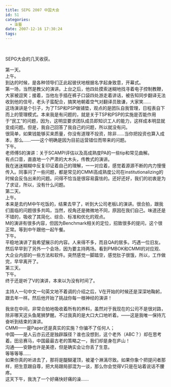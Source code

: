 ```yaml
---
title: SEPG 2007 中国大会
id: 51
categories:
  - 柒藝
date: 2007-12-16 17:30:24
tags:
---
```


<div class="post-body">

&nbsp;

SEPG大会的几天收获。

<div>第一天。</div>
<div>
上午。</div>
<div>
到达的时候，是各种领导们正此起彼伏地根据名字起身致意，开幕式。

</div>
<div>第一场，当然是教父的演讲。上台之后，他四处摸索迷糊地找寻着电子控制教鞭，大家被逗笑；接着，当他左手插在裤子口袋四处游走着讲话，被告知同步翻译无法收到他的信号，老头子蛮配合，搞笑地朝着空气对翻译员致谦，大家笑&hellip;&hellip;

</div>
<div>这场演讲是个引子，为了TSP和PSP做铺垫，观点的是团队自我管理，日程表自下而上的管理模式。本来我是有问题的，就是关于TSP和PSP的实施是否能作用于&ldquo;民工&rdquo;的问题，因为，这明显要求团队成员即知识工人的能力，这样成本明显就变成问题。但是，我自己回答了我自己的问题，所以就没有问。

</div>
<div>很简单，如果钱能够买来质量，你没有道理不投资，除非&hellip;&hellip;当你把投资也算入成本，那么&hellip;&hellip;&mdash;&mdash;这个明确是因为目前运营错位而带来的问题。

</div>
<div>下午。</div>
<div>
老师傅S的演讲：关于SCAMPI评估以及高成熟度PA的一些tip和常见曲解。</div>
<div>
有点口音，直直地一个严肃的大木头，传教式的演讲。</div>
<div>
我在迷迷糊糊中反复印证着自己的理解，一一对应着，感觉着源源不断的内力慢慢传入。同事问了一些问题，都是常见的CMMI高成熟度公司在institutionalizing的时候会反刍出来的问题。问得不恰当是很容易露怯的。还好还好，我们的初衷是为了求证，所以，没有什么问题。

</div>
<div>第二天。</div>
<div>
上午。</div>
<div>
本来是去约M中午吃饭的，结果去早了，听到大公司老板L的演讲。很合拍，跟我们面临的问题很多共鸣，当然，视角还是微微地不同，原因在我们自己。味道还是不错的，吸收了其简化、综合、标准和优化的观点。

</div>
<div>M的演讲有很多内容，但因为Benchmark相关的定位，招致很多的提问，这个很正常。等到中午跟他一起午餐。

</div>
<div>下午。

</div>
<div>平稳地演讲了我希望展示的内容。人来得不多，而且QA的居多。巧遇一位旧友。

</div>
<div>然后早早到了另外一个会场，因为要主持两场。看到PMBOK和CMMI的对应观、大企业内部的一些方法和软件。突然感觉一脚踏空，感觉肚子很饿，所以，工作做完，早早离开了。

</div>
<div>第三天。</div>
<div>
下午。</div>
<div>
终于还是听了V的演讲，本来以为没有时间了。

主持人一句中文一句英文地不着调的介绍之后，V在开始的时候还是深深地鞠躬，跟去年一样。然后他开始了挑战你每一根神经的演讲！

</div>
<div>我坐在中间，非常合拍地吸收着所有的养料，虽然对于我现在的公司不是很对路，除非哪天这头鱼尾狮梦醒。不过我真的是大口大口地听着。&mdash;&mdash;这是我唯一保持亢奋听到结束的演讲。</div>
<div>
CMMI&mdash;&mdash;是Paper还是真实的实施？你骗不了任何人；</div>
<div>中国&mdash;&mdash;是人云亦云还是独辟蹊径？谁也没想到，这个老外（ABC？）却在思考着。田忌赛马，中国最最古老的策略之一，我们却是身在庐山！</div>
<div>沟通&mdash;&mdash;安静也许是美德，但是确实会让你丢了生意。</div>
<div>等等等等&hellip;&hellip;</div>
<div>
如果你真的听进去了，那将是醍醐灌顶，被灌个淋漓尽致。如果你象个把提问者那样，把生意跟自尊，把大局跟局部混为一谈，那么你会觉得V只是在站着说话不腰疼。

</div>
<div>这天下午，我洗了一个好痛快好痛的澡&hellip;&hellip;</div>
</div>